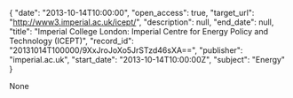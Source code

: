{
  "date": "2013-10-14T10:00:00", 
  "open_access": true, 
  "target_url": "http://www3.imperial.ac.uk/icept/", 
  "description": null, 
  "end_date": null, 
  "title": "Imperial College London: Imperial Centre for Energy Policy and Technology (ICEPT)", 
  "record_id": "20131014T100000/9XxJroJoXo5JrSTzd46sXA==", 
  "publisher": "imperial.ac.uk", 
  "start_date": "2013-10-14T10:00:00Z", 
  "subject": "Energy"
}

None